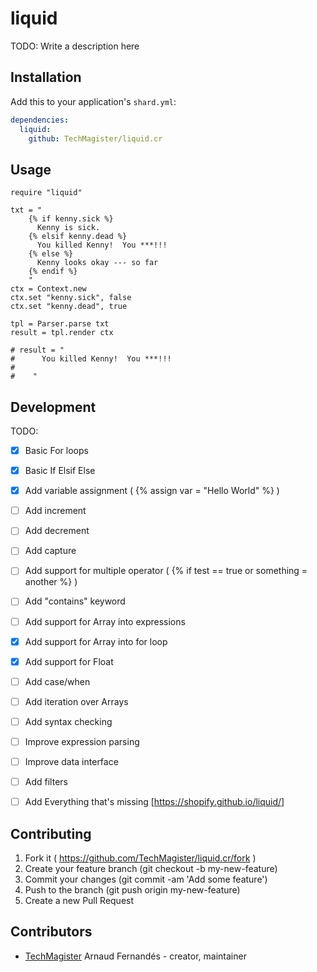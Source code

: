 # liquid

TODO: Write a description here

## Installation

Add this to your application's `shard.yml`:

```yaml
dependencies:
  liquid:
    github: TechMagister/liquid.cr
```

## Usage

```crystal
require "liquid"

txt = "
    {% if kenny.sick %}
      Kenny is sick.
    {% elsif kenny.dead %}
      You killed Kenny!  You ***!!!
    {% else %}
      Kenny looks okay --- so far
    {% endif %}
    "
ctx = Context.new
ctx.set "kenny.sick", false
ctx.set "kenny.dead", true

tpl = Parser.parse txt
result = tpl.render ctx

# result = "
#      You killed Kenny!  You ***!!!
#    
#    "

```

## Development

TODO:
- [x] Basic For loops
- [x] Basic If Elsif Else
- [x] Add variable assignment ( {% assign var = "Hello World" %} )
- [ ] Add increment
- [ ] Add decrement
- [ ] Add capture
- [ ] Add support for multiple operator ( {% if test == true or something = another %} )
- [ ] Add "contains" keyword
- [ ] Add support for Array into expressions
- [x] Add support for Array into for loop
- [x] Add support for Float
- [ ] Add case/when
- [ ] Add iteration over Arrays
- [ ] Add syntax checking
- [ ] Improve expression parsing
- [ ] Improve data interface
- [ ] Add filters
- [ ] Add Everything that's missing [https://shopify.github.io/liquid/]


## Contributing

1. Fork it ( https://github.com/TechMagister/liquid.cr/fork )
2. Create your feature branch (git checkout -b my-new-feature)
3. Commit your changes (git commit -am 'Add some feature')
4. Push to the branch (git push origin my-new-feature)
5. Create a new Pull Request

## Contributors

- [TechMagister](https://github.com/TechMagister) Arnaud Fernandés - creator, maintainer
